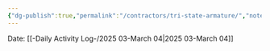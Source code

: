 ```yaml
---
{"dg-publish":true,"permalink":"/contractors/tri-state-armature/","noteIcon":"","created":"2025-05-20T09:18:15.998-05:00"}
---
```


Date: [[-Daily Activity Log-/2025 03-March 04\|2025 03-March 04]]

